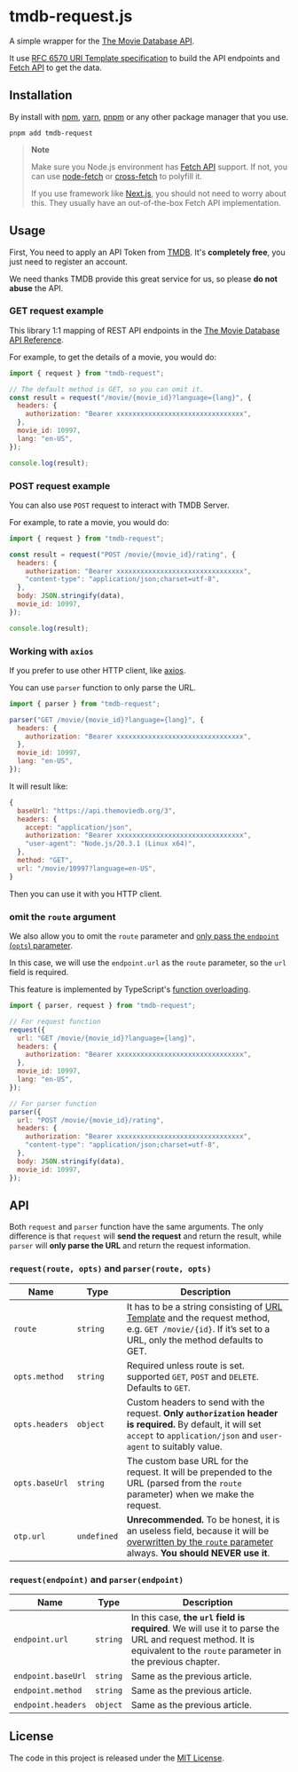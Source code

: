 # tmdb-request.js

A simple wrapper for the [The Movie Database API](https://developer.themoviedb.org/reference/intro/getting-started).

It use [RFC 6570 URI Template specification](https://www.rfc-editor.org/rfc/rfc6570) to build the API endpoints and [Fetch API](https://developer.mozilla.org/en-US/docs/Web/API/Fetch_API) to get the data.

## Installation

By install with [npm](https://www.npmjs.com/package/npm), [yarn](https://yarnpkg.com), [pnpm](https://pnpm.io) or any other package manager that you use.

```shell
pnpm add tmdb-request
```

> **Note**
>
> Make sure you Node.js environment has [Fetch API](https://developer.mozilla.org/en-US/docs/Web/API/Fetch_API) support. If not, you can use [node-fetch](https://www.npmjs.com/package/node-fetch) or [cross-fetch](https://www.npmjs.com/package/cross-fetch) to polyfill it.
>
> If you use framework like [Next.js](https://nextjs.org), you should not need to worry about this. They usually have an out-of-the-box Fetch API implementation.

## Usage

First, You need to apply an API Token from [TMDB](https://www.themoviedb.org/settings/api). It's **completely free**, you just need to register an account.

We need thanks TMDB provide this great service for us, so please **do not abuse** the API.

### GET request example

This library 1:1 mapping of REST API endpoints in the [The Movie Database API Reference](https://developer.themoviedb.org/reference/intro/getting-started).

For example, to get the details of a movie, you would do:

```js
import { request } from "tmdb-request";

// The default method is GET, so you can omit it.
const result = request("/movie/{movie_id}?language={lang}", {
  headers: {
    authorization: "Bearer xxxxxxxxxxxxxxxxxxxxxxxxxxxxxxxx",
  },
  movie_id: 10997,
  lang: "en-US",
});

console.log(result);
```

### POST request example

You can also use `POST` request to interact with TMDB Server.

For example, to rate a movie, you would do:

```js
import { request } from "tmdb-request";

const result = request("POST /movie/{movie_id}/rating", {
  headers: {
    authorization: "Bearer xxxxxxxxxxxxxxxxxxxxxxxxxxxxxxxx",
    "content-type": "application/json;charset=utf-8",
  },
  body: JSON.stringify(data),
  movie_id: 10997,
});

console.log(result);
```

### Working with `axios`

If you prefer to use other HTTP client, like [axios](https://axios-http.com).

You can use `parser` function to only parse the URL.

```js
import { parser } from "tmdb-request";

parser("GET /movie/{movie_id}?language={lang}", {
  headers: {
    authorization: "Bearer xxxxxxxxxxxxxxxxxxxxxxxxxxxxxxxx",
  },
  movie_id: 10997,
  lang: "en-US",
});
```

It will result like:

```js
{
  baseUrl: "https://api.themoviedb.org/3",
  headers: {
    accept: "application/json",
    authorization: "Bearer xxxxxxxxxxxxxxxxxxxxxxxxxxxxxxxx",
    "user-agent": "Node.js/20.3.1 (Linux x64)",
  },
  method: "GET",
  url: "/movie/10997?language=en-US",
}
```

Then you can use it with you HTTP client.

### omit the `route` argument

We also allow you to omit the `route` parameter and [only pass the `endpoint` (`opts`) parameter](#requestendpoint-and-parserendpoint).

In this case, we will use the `endpoint.url` as the `route` parameter, so the `url` field is required.

This feature is implemented by TypeScript's [function overloading](https://www.typescriptlang.org/docs/handbook/2/functions.html#function-overloads).

```js
import { parser, request } from "tmdb-request";

// For request function
request({
  url: "GET /movie/{movie_id}?language={lang}",
  headers: {
    authorization: "Bearer xxxxxxxxxxxxxxxxxxxxxxxxxxxxxxxx",
  },
  movie_id: 10997,
  lang: "en-US",
});

// For parser function
parser({
  url: "POST /movie/{movie_id}/rating",
  headers: {
    authorization: "Bearer xxxxxxxxxxxxxxxxxxxxxxxxxxxxxxxx",
    "content-type": "application/json;charset=utf-8",
  },
  body: JSON.stringify(data),
  movie_id: 10997,
});
```

## API

Both `request` and `parser` function have the same arguments. The only difference is that `request` will **send the request** and return the result, while `parser` will **only parse the URL** and return the request information.

### `request(route, opts)` and `parser(route, opts)`

| Name           | Type        | Description                                                                                                                                                                                                                                                                            |
| -------------- | ----------- | -------------------------------------------------------------------------------------------------------------------------------------------------------------------------------------------------------------------------------------------------------------------------------------- |
| `route`        | `string`    | It has to be a string consisting of [URL Template](https://www.rfc-editor.org/rfc/rfc6570) and the request method, e.g. `GET /movie/{id}`. If it’s set to a URL, only the method defaults to GET.                                                                                      |
| `opts.method`  | `string`    | Required unless route is set. supported `GET`, `POST` and `DELETE`. Defaults to `GET`.                                                                                                                                                                                                 |
| `opts.headers` | `object`    | Custom headers to send with the request. **Only `authorization` header is required.** By default, it will set `accept` to `application/json` and `user-agent` to suitably value.                                                                                                       |
| `opts.baseUrl` | `string`    | The custom base URL for the request. It will be prepended to the URL (parsed from the `route` parameter) when we make the request.                                                                                                                                                     |
| `otp.url`      | `undefined` | **Unrecommended.** To be honest, it is an useless field, because it will be [overwritten by the `route` parameter](https://github.com/mogeko/movisea/blob/7a171ca35aa9b4f53deb066f36edf457f3dd7189/packages/tmdb-request/test/parser.test.ts#L38) always. **You should NEVER use it**. |

### `request(endpoint)` and `parser(endpoint)`

| Name               | Type     | Description                                                                                                                                                           |
| ------------------ | -------- | --------------------------------------------------------------------------------------------------------------------------------------------------------------------- |
| `endpoint.url`     | `string` | In this case, **the `url` field is required**. We will use it to parse the URL and request method. It is equivalent to the `route` parameter in the previous chapter. |
| `endpoint.baseUrl` | `string` | Same as the previous article.                                                                                                                                         |
| `endpoint.method`  | `string` | Same as the previous article.                                                                                                                                         |
| `endpoint.headers` | `object` | Same as the previous article.                                                                                                                                         |

## License

The code in this project is released under the [MIT License](./LICENSE).
